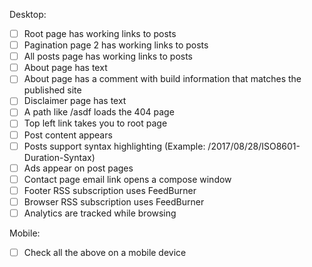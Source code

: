 Desktop:

  - [ ] Root page has working links to posts
  - [ ] Pagination page 2 has working links to posts
  - [ ] All posts page has working links to posts
  - [ ] About page has text
  - [ ] About page has a comment with build information that matches the published site
  - [ ] Disclaimer page has text
  - [ ] A path like /asdf loads the 404 page
  - [ ] Top left link takes you to root page
  - [ ] Post content appears
  - [ ] Posts support syntax highlighting (Example: /2017/08/28/ISO8601-Duration-Syntax)
  - [ ] Ads appear on post pages
  - [ ] Contact page email link opens a compose window
  - [ ] Footer RSS subscription uses FeedBurner
  - [ ] Browser RSS subscription uses FeedBurner
  - [ ] Analytics are tracked while browsing

Mobile:

  - [ ] Check all the above on a mobile device
